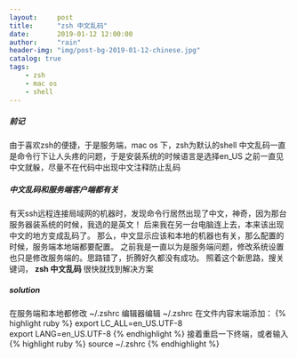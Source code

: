 ```yaml
---
layout:     post
title:      "zsh 中文乱码"
date:       2019-01-12 12:00:00
author:     "rain"
header-img: "img/post-bg-2019-01-12-chinese.jpg"
catalog: true
tags:
    - zsh
    - mac os
    - shell
---
```

##### 前记
由于喜欢zsh的便捷，于是服务端，mac os 下，zsh为默认的shell
中文乱码一直是命令行下让人头疼的问题，于是安装系统的时候语言是选择en_US
之前一直见中文就躲，尽量不在代码中出现中文注释防止乱码

##### 中文乱码和服务端客户端都有关
有天ssh远程连接局域网的机器时，发现命令行居然出现了中文，神奇，因为那台服务器装系统的时候，我选的是英文！
后来我在另一台电脑连上去，本来该出现中文的地方变成乱码了。
那么，中文显示应该和本地的机器也有关，那么配置的时候，服务端本地端都要配置。
之前我是一直以为是服务端问题，修改系统设置也只是修改服务端的。思路错了，折腾好久都没有成功。
照着这个新思路，搜关键词， <b> zsh 中文乱码 </b> 很快就找到解决方案

##### solution

在服务端和本地都修改 ~/.zshrc
编辑器编辑 ~/.zshrc
在文件内容末端添加：
{% highlight ruby %}
export LC_ALL=en_US.UTF-8  
export LANG=en_US.UTF-8
{% endhighlight %}
接着重启一下终端，或者输入
{% highlight ruby %}
source ~/.zshrc
{% endhighlight %}
